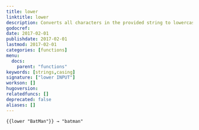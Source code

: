 ```yaml
---
title: lower
linktitle: lower
description: Converts all characters in the provided string to lowercase.
godocref:
date: 2017-02-01
publishdate: 2017-02-01
lastmod: 2017-02-01
categories: [functions]
menu:
  docs:
    parent: "functions"
keywords: [strings,casing]
signature: ["lower INPUT"]
workson: []
hugoversion:
relatedfuncs: []
deprecated: false
aliases: []
---
```


```
{{lower "BatMan"}} → "batman"
```
